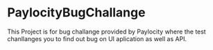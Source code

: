# PaylocityBugChallange

This Project is for bug challange provided by Paylocity where the test chanllanges you to find out bug on UI aplication as well as API.
